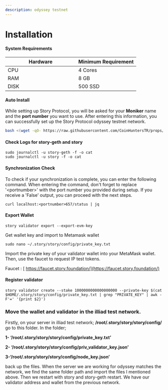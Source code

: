 ```yaml
---
description: odyssey testnet
---
```


# Installation

#### System Requirements

<table><thead><tr><th width="210">Hardware</th><th>Minimum Requirement</th></tr></thead><tbody><tr><td>CPU</td><td>4 Cores</td></tr><tr><td>RAM</td><td> 8 GB</td></tr><tr><td>DISK</td><td>500 SSD</td></tr></tbody></table>

#### Auto Install

While setting up Story Protocol, you will be asked for your **Moniker** name and the **port number** you want to use. After entering this information, you can successfully set up the Story Protocol odyssey testnet network.

```bash
bash <(wget -qO- https://raw.githubusercontent.com/CoinHuntersTR/props/refs/heads/main/AutoInstall/story-odyssey.sh)
```

#### Check Logs for story-geth and story

```
sudo journalctl -u story-geth -f -o cat
sudo journalctl -u story -f -o cat
```

#### Synchronization Check

To check if your synchronization is complete, you can enter the following command. When entering the command, don't forget to replace '\<portnumber>' with the port number you provided during setup. If you receive a 'False' output, you can proceed with the next steps.

```
curl localhost:<portnumber>657/status | jq
```

#### Export Wallet

```
story validator export --export-evm-key
```

Get wallet key and import to Metamask wallet&#x20;

```
sudo nano ~/.story/story/config/private_key.txt
```

Import the private key of your validator wallet into your MetaMask wallet. Then, use the faucet to request IP test tokens.

Faucet : [ https://faucet.story.foundation/](https://faucet.story.foundation/)

#### Register validator

```
story validator create --stake 1000000000000000000 --private-key $(cat $HOME/.story/story/config/private_key.txt | grep "PRIVATE_KEY" | awk -F'=' '{print $2}')
```



### Move the wallet and validator in the illiad test network.

Firstly, on your server in illiad test network; **/root/.story/story/story/config/** go to this folder. In the folder;&#x20;

**1- ‘/root/.story/story/story/config/private\_key.txt’**

**2- ‘/root/.story/story/story/config/priv\_validator\_key.json’**&#x20;

**3-‘/root/.story/story/story/config/node\_key.json’**

back up the files. When the server we are working for odyssey  matches the network, we find the same folder path and import the files I mentioned above. Then we restart with story and story-geth restart. We have our validator address and wallet from the previous network.
